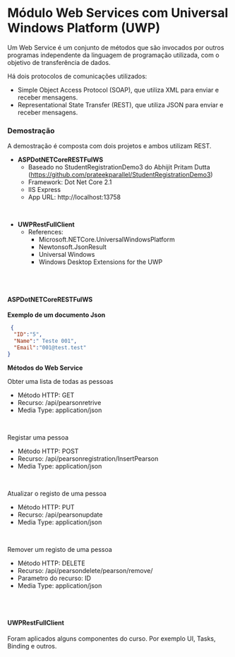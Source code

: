 # Módulo Web Services com Universal Windows Platform (UWP)

Um Web Service é um conjunto de métodos que são invocados por outros programas independente da linguagem de programação utilizada, com o objetivo de transferência de dados.

Há dois protocolos de comunicações utilizados:
 * Simple Object Access Protocol (SOAP), que utiliza XML para enviar e receber mensagens.
 * Representational State Transfer (REST), que utiliza JSON para enviar e receber mensagens.


### Demostração
A demostração é composta com dois projetos e ambos utilizam REST.

 * **ASPDotNETCoreRESTFulWS**
   * Baseado no StudentRegistrationDemo3 do Abhijit Pritam Dutta (https://github.com/prateekparallel/StudentRegistrationDemo3)
   * Framework: Dot Net Core 2.1
   * IIS Express 
   * App URL: http://localhost:13758

</br>

 * **UWPRestFullClient**
   * References:
      * Microsoft.NETCore.UniversalWindowsPlatform
	  * Newtonsoft.JsonResult
	  * Universal Windows
	  * Windows Desktop Extensions for the UWP
   
   
</br>
</br>

#### **ASPDotNETCoreRESTFulWS**

**Exemplo de um documento Json**

```json
 {
  "ID":"5",
  "Name":" Teste 001",
  "Email":"001@test.test"
}
```

**Métodos do Web Service**

Obter uma lista de todas as pessoas
 * Método HTTP: GET
 * Recurso: /api/pearsonretrive
 * Media Type: application/json

</br>

Registar uma pessoa
 * Método HTTP:  POST
 * Recurso: /api/pearsonregistration/InsertPearson
 * Media Type: application/json

</br>

Atualizar o registo de uma pessoa 
 * Método HTTP:   PUT
 * Recurso:  /api/pearsonupdate
 * Media Type: application/json

</br>

Remover um registo de uma pessoa
 * Método HTTP: DELETE
 * Recurso:  /api/pearsondelete/pearson/remove/
 * Parametro do recurso: ID 
 * Media Type: application/json

</br>
</br>

#### **UWPRestFullClient**

Foram aplicados alguns componentes do curso. Por exemplo UI, Tasks, Binding e outros.

